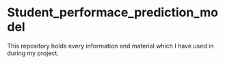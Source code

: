 # Student_performace_prediction_model
This repository holds every information and material which I have used in during my project.
